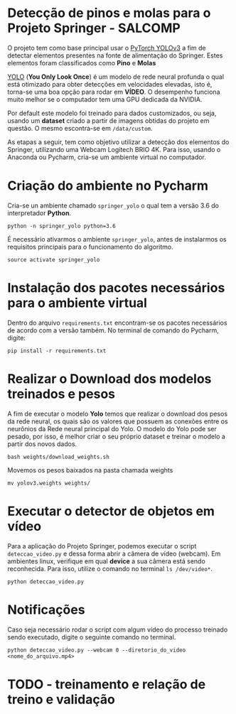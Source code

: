 # Detecção de pinos e molas para o Projeto Springer - SALCOMP
O projeto tem como base principal usar o [PyTorch YOLOv3](https://github.com/eriklindernoren/PyTorch-YOLOv3) a fim de detectar elementos presentes na fonte de alimentação do Springer. Estes elementos foram classificados como **Pino** e **Molas**

[YOLO](https://pjreddie.com/darknet/yolo/) (**You Only Look Once**) é um modelo de rede neural profunda o qual está otimizado para obter detecções em velocidades elevadas, isto é, torna-se uma boa opção para rodar em **VÍDEO**. O desempenho funciona muito melhor se o computador tem uma GPU dedicada da NVIDIA.

Por default este modelo foi treinado para dados customizados, ou seja, usando um **dataset** criado a partir de imagens obtidas do projeto em questão. O mesmo escontra-se em ```/data/custom```.

As etapas a seguir, tem como objetivo utilizar a detecção dos elementos do Springer, utilizando uma Webcam Logitech BRIO 4K. Para isso, usando o Anaconda ou Pycharm, cria-se um ambiente virtual no computador.

# Criação do ambiente no Pycharm
Cria-se un ambiente chamado ```springer_yolo``` o qual tem a versão 3.6 do interpretador **Python**.
``` 
python -n springer_yolo python=3.6
```

É necessário ativarmos o ambiente ```springer_yolo```, antes de instalarmos os requisitos principais para o funcionamento do algoritmo.
```
source activate springer_yolo
```

# Instalação dos pacotes necessários para o ambiente virtual
Dentro do arquivo ```requirements.txt``` encontram-se os pacotes necessários de acordo com a versão também. No terminal de comando do Pycharm, digite:
```
pip install -r requirements.txt
```

# Realizar o Download dos modelos treinados e pesos 
A fim de executar o modelo **Yolo** temos que realizar o download dos pesos da rede neural, os quais são os valores que possuem as conexões entre os neurônios da Rede neural principal do Yolo.  O modelo do Yolo pode ser pesado, por isso, é melhor criar o seu próprio dataset e treinar o modelo a partir dos novos dados.

```
bash weights/download_weights.sh
```

Movemos os pesos baixados na pasta chamada weights
```
mv yolov3.weights weights/
```

# Executar o detector de objetos em vídeo
Para a aplicação do Projeto Springer, podemos executar o script ```deteccao_video.py``` e dessa forma abrir a câmera de vídeo (webcam). Em ambientes linux, verifique em qual **device** a sua câmera está sendo reconhecida. Para isso, utilize o comando no terminal ```ls /dev/video*```.
```
python deteccao_video.py
```

# Notificações
Caso seja necessário rodar o script com algum vídeo do processo treinado sendo executado, digite o seguinte comando no terminal.

```
python deteccao_video.py --webcam 0 --diretorio_do_video <nome_do_arquivo.mp4>
```
# TODO - treinamento e relação de treino e validação
<!-- # Entrenamiento 

Ahora, si lo que quieres es entrenar un modelo con las clases que tu quieras y no utilizar las 80 clases que vienen por default podemos entrenar nuestro propio modelo. Estos son los pasos que deberás seguir:

Primero deberás etiquetar las imagenes con el formato VOC, aqui tengo un video explicando como hacer este etiquetado: 

Desde la carpeta config correremos el archivo create_custom_model para generar un archivo .cfg el cual contiene información sobre la red neuronal para correr las detecciones
```
cd config
bash create_custom_model.sh <Numero_de_clases_a_detectar>
cd ..
```
Descargamos la estructura de pesos de YOLO para poder hacer transfer learning sobre esos pesos
```
cd weights
bash download_darknet.sh
cd ..
```

## Poner las imagenes y archivos de metadata en las carpetar necesarias

Las imagenes etiquetadas tienen que estar en el directorio **data/custom/images** mientras que las etiquetas/metadata de las imagenes tienen que estar en **data/custom/labels**.
Por cada imagen.jpg debe de existir un imagen.txt (metadata con el mismo nombre de la imagen)

El archivo ```data/custom/classes.names``` debe contener el nombre de las clases, como fueron etiquetadas, un renglon por clase.

Los archivos ```data/custom/valid.txt``` y ```data/custom/train.txt``` deben contener la dirección donde se encuentran cada una de las imagenes. Estos se pueden generar con el siguiente comando (estando las imagenes ya dentro de ```data/custom/images```)
```
python split_train_val.py
```

## Entrenar

 ```
 python train.py --model_def config/yolov3-custom.cfg --data_config config/custom.data --pretrained_weights weights/darknet53.conv.74 --batch_size 2
 ```

## Correr deteccion de objetos en video con nuestras clases
```
python deteccion_video.py --model_def config/yolov3-custom.cfg --checkpoint_model checkpoints/yolov3_ckpt_99.pth --class_path data/custom/classes.names  --weights_path checkpoints/yolov3_ckpt_99.pth  --conf_thres 0.85
``` -->
